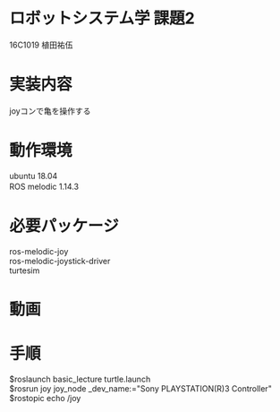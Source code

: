 # ロボットシステム学 課題2
 16C1019 植田祐伍
 
# 実装内容　
joyコンで亀を操作する

# 動作環境
  ubuntu 18.04<br>
  ROS melodic 1.14.3　
  
# 必要パッケージ
 ros-melodic-joy<br>
 ros-melodic-joystick-driver<br>
 turtesim<br>
 
# 動画

# 手順
 $roslaunch basic_lecture turtle.launch<br>
 $rosrun joy joy_node _dev_name:="Sony PLAYSTATION(R)3 Controller"<br>
 $rostopic echo /joy<br>
 
